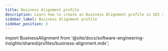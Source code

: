 ```yaml
---
title: Business Alignment profile
description: Learn how to create an Business Alignment profile in SEI 2.0.
sidebar_label: Business Alignment profile
sidebar_position: 3
---
```


import BusinessAlignment from '@site/docs/software-engineering-insights/shared/profiles/business-alignment.mdx';

<BusinessAlignment />